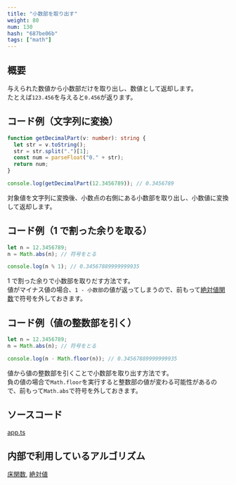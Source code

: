 ```yaml
---
title: "小数部を取り出す"
weight: 80
num: 130
hash: "687be06b"
tags: ["math"]
---
```


## 概要

与えられた数値から小数部だけを取り出し、数値として返却します。  
たとえば`123.456`を与えると`0.456`が返ります。

## コード例（文字列に変換）

```typescript
function getDecimalPart(v: number): string {
  let str = v.toString();
  str = str.split(".")[1];
  const num = parseFloat("0." + str);
  return num;
}
```

```typescript
console.log(getDecimalPart(12.3456789)); // 0.3456789
```

対象値を文字列に変換後、小数点の右側にある小数部を取り出し、小数値に変換して返却します。

## コード例（1 で割った余りを取る）

```typescript
let n = 12.3456789;
n = Math.abs(n); // 符号をとる

console.log(n % 1); // 0.34567889999999935
```

1 で割った余りで小数部を取りだす方法です。  
値がマイナス値の場合、`1 - 小数部`の値が返ってしまうので、前もって[絶対値関数](/d8886583)で符号を外しておきます。

## コード例（値の整数部を引く）

```typescript
let n = 12.3456789;
n = Math.abs(n); // 符号をとる

console.log(n - Math.floor(n)); // 0.34567889999999935
```

値から値の整数部を引くことで小数部を取り出す方法です。  
負の値の場合で`Math.floor`を実行すると整数部の値が変わる可能性があるので、前もって`Math.abs`で符号を外しておきます。

## ソースコード

[app.ts](./static/code/687be06b/app.ts)

## 内部で利用しているアルゴリズム

[床関数](/0fd2eac9), [絶対値](/d8886583)
